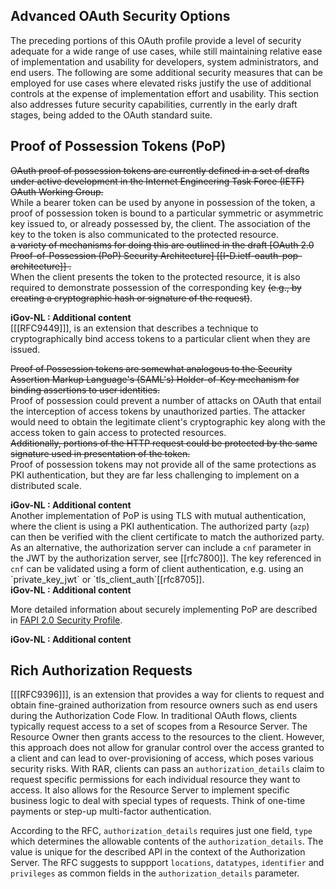 ## Advanced OAuth Security Options
<!-- ### [5.](#rfc.section.5) [Advanced OAuth Security Options](#AdvancedSecurity) -->

The preceding portions of this OAuth profile provide a level of security adequate for a wide range of use cases, while still maintaining relative ease of implementation and usability for developers, system administrators, and end users. The following are some additional security measures that can be employed for use cases where elevated risks justify the use of additional controls at the expense of implementation effort and usability. This section also addresses future security capabilities, currently in the early draft stages, being added to the OAuth standard suite.

<!-- ### [5.1.](#rfc.section.5.1) [Proof of Possession Tokens](#PoPTokens) -->
## Proof of Possession Tokens (PoP)

~~OAuth proof of possession tokens are currently defined in a set of drafts under active development in the Internet Engineering Task Force (IETF) OAuth Working Group.~~  
While a bearer token can be used by anyone in possession of the token, a proof of possession token is bound to a particular symmetric or asymmetric key issued to, or already possessed by, the client. The association of the key to the token is also communicated to the protected resource.  
~~a variety of mechanisms for doing this are outlined in the draft [OAuth 2.0 Proof-of-Possession (PoP) Security Architecture] [[I-D.ietf-oauth-pop-architecture]] .~~  
When the client presents the token to the protected resource, it is also required to demonstrate possession of the corresponding key ~~(e.g., by creating a cryptographic hash or signature of the request)~~.

<!-- iGov-NL : Start of the additional content -->
<aside class=" addition">
<b>iGov-NL : Additional content</b></br>  
[[[RFC9449]]], is an extension that describes a technique to cryptographically bind access tokens to a particular client when they are issued.   
</aside>
<!-- iGov-NL : End of the additional content -->

~~Proof of Possession tokens are somewhat analogous to the Security Assertion Markup Language's (SAML's) Holder-of-Key mechanism for binding assertions to user identities.~~  
Proof of possession could prevent a number of attacks on OAuth that entail the interception of access tokens by unauthorized parties. The attacker would need to obtain the legitimate client's cryptographic key along with the access token to gain access to protected resources.  
~~Additionally, portions of the HTTP request could be protected by the same signature used in presentation of the token.~~  
Proof of possession tokens may not provide all of the same protections as PKI authentication, but they are far less challenging to implement on a distributed scale.

<!-- iGov-NL : Start of the additional content -->
<aside class=" addition">
<b>iGov-NL : Additional content</b></br>  
Another implementation of PoP is using TLS with mutual authentication, where the client is using a PKI authentication. The authorized party (<code>azp</code>) can then be verified with the client certificate to match the authorized party. As an alternative, the authorization server can include a <code>cnf</code> parameter in the JWT by the authorization server, see [[rfc7800]]. The key referenced in <code>cnf</code> can be validated using a form of client authentication, e.g. using an `private_key_jwt` or `tls_client_auth`[[rfc8705]].
</aside>
<!-- iGov-NL : End of the additional content -->

<!-- iGov-NL : Start of the additional content -->
<aside class=" addition">
<b>iGov-NL : Additional content</b></br>  

More detailed information about securely implementing PoP are described in [FAPI 2.0 Security Profile](https://openid.net/specs/fapi-2_0-security-02.html#name-requirements-for-clients).

</aside>
<!-- iGov-NL : End of the additional content -->

<aside class=" addition">
<b>iGov-NL : Additional content</b></br>  

## Rich Authorization Requests

[[[RFC9396]]], is an extension that provides a way for clients to request and obtain fine-grained authorization from resource owners such as end users during the Authorization Code Flow.
In traditional OAuth flows, clients typically request access to a set of scopes from a Resource Server. The Resource Owner then grants access to the resources to the client. However, this approach does not allow for granular control over the access granted to a client and can lead to over-provisioning of access, which poses various security risks. With RAR, clients can pass an `authorization_details` claim to request specific permissions for each individual resource they want to access. It also allows for the Resource Server to implement specific business logic to deal with special types of requests. Think of one-time payments or step-up multi-factor authentication.

According to the RFC, `authorization_details` requires just one field, `type` which determines the allowable contents of the `authorization_details`. The value is unique for the described API in the context of the Authorization Server. 
The RFC suggests to suppport `locations`, `datatypes`, `identifier` and `privileges` as common fields in the `authorization_details` parameter.
</aside>